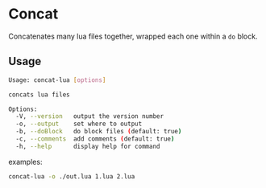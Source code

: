 # Concat

Concatenates many lua files together, wrapped each one within a `do` block.

## Usage
```bash
Usage: concat-lua [options]

concats lua files

Options:
  -V, --version   output the version number
  -o, --output    set where to output
  -b, --doBlock   do block files (default: true)
  -c, --comments  add comments (default: true)
  -h, --help      display help for command
```

examples:
```bash
concat-lua -o ./out.lua 1.lua 2.lua
```